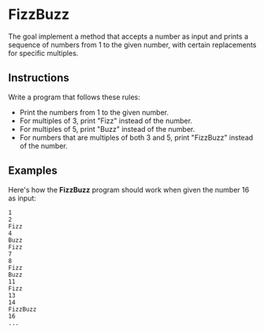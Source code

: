 # FizzBuzz

The goal implement a method that accepts a number as input and prints a sequence of numbers from 1 to the given number, 
with certain replacements for specific multiples.

## Instructions

Write a program that follows these rules:

- Print the numbers from 1 to the given number.
- For multiples of 3, print "Fizz" instead of the number.
- For multiples of 5, print "Buzz" instead of the number.
- For numbers that are multiples of both 3 and 5, print "FizzBuzz" instead of the number.

## Examples

Here's how the **FizzBuzz** program should work when given the number 16 as input:

```
1
2
Fizz
4
Buzz
Fizz
7
8
Fizz
Buzz
11
Fizz
13
14
FizzBuzz
16
...
```

